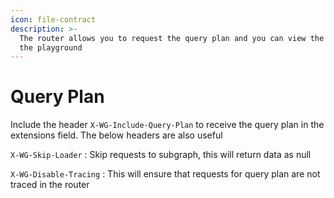 ```yaml
---
icon: file-contract
description: >-
  The router allows you to request the query plan and you can view the same in
  the playground
---
```


# Query Plan

Include the header `X-WG-Include-Query-Plan` to receive the query plan in the extensions field. The below headers are also useful

`X-WG-Skip-Loader` : Skip requests to subgraph, this will return data as null

`X-WG-Disable-Tracing` : This will ensure that requests for query plan are not traced in the router

<figure><img src="../../.gitbook/assets/image (5).png" alt=""><figcaption></figcaption></figure>

